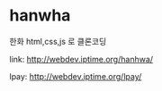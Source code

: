 # hanwha
한화 html,css,js 로 클론코딩

link: http://webdev.iptime.org/hanhwa/

lpay: http://webdev.iptime.org/lpay/
